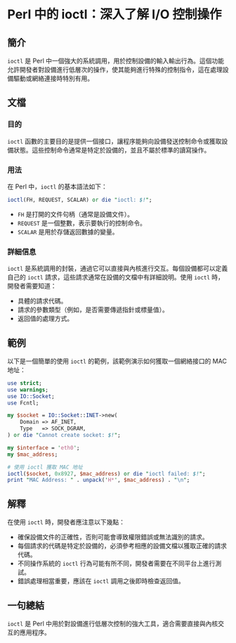 <!--
Meta Description: # Perl 中的 ioctl：深入了解 I/O 控制操作 ## 簡介 `ioctl` 是 Perl 中一個強大的系統調用，用於控制設備的輸入輸出行為。這個功能允許開發者對設備進行低層次的操作，使其能夠進行特殊的控制指令，這在處理設備驅動或網絡連接時特別有用。 ## 文檔 ### 目的 `ioctl...
Meta Keywords: ioctl, perl, socket, use, die
-->

# Perl 中的 ioctl：深入了解 I/O 控制操作

## 簡介
`ioctl` 是 Perl 中一個強大的系統調用，用於控制設備的輸入輸出行為。這個功能允許開發者對設備進行低層次的操作，使其能夠進行特殊的控制指令，這在處理設備驅動或網絡連接時特別有用。

## 文檔
### 目的
`ioctl` 函數的主要目的是提供一個接口，讓程序能夠向設備發送控制命令或獲取設備狀態。這些控制命令通常是特定於設備的，並且不屬於標準的讀寫操作。

### 用法
在 Perl 中，`ioctl` 的基本語法如下：
```perl
ioctl(FH, REQUEST, SCALAR) or die "ioctl: $!";
```
- `FH` 是打開的文件句柄（通常是設備文件）。
- `REQUEST` 是一個整數，表示要執行的控制命令。
- `SCALAR` 是用於存儲返回數據的變量。

### 詳細信息
`ioctl` 是系統調用的封裝，通過它可以直接與內核進行交互。每個設備都可以定義自己的 `ioctl` 請求，這些請求通常在設備的文檔中有詳細說明。使用 `ioctl` 時，開發者需要知道：
- 具體的請求代碼。
- 請求的參數類型（例如，是否需要傳遞指針或標量值）。
- 返回值的處理方式。

## 範例
以下是一個簡單的使用 `ioctl` 的範例，該範例演示如何獲取一個網絡接口的 MAC 地址：
```perl
use strict;
use warnings;
use IO::Socket;
use Fcntl;

my $socket = IO::Socket::INET->new(
    Domain => AF_INET,
    Type   => SOCK_DGRAM,
) or die "Cannot create socket: $!";

my $interface = 'eth0';
my $mac_address;

# 使用 ioctl 獲取 MAC 地址
ioctl($socket, 0x8927, $mac_address) or die "ioctl failed: $!";
print "MAC Address: " . unpack('H*', $mac_address) . "\n";
```

## 解釋
在使用 `ioctl` 時，開發者應注意以下幾點：
- 確保設備文件的正確性，否則可能會導致權限錯誤或無法識別的請求。
- 每個請求的代碼是特定於設備的，必須參考相應的設備文檔以獲取正確的請求代碼。
- 不同操作系統的 `ioctl` 行為可能有所不同，開發者需要在不同平台上進行測試。
- 錯誤處理相當重要，應該在 `ioctl` 調用之後即時檢查返回值。

## 一句總結
`ioctl` 是 Perl 中用於對設備進行低層次控制的強大工具，適合需要直接與內核交互的應用程序。